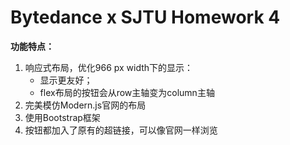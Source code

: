 # **Bytedance x SJTU Homework 4**

**功能特点：**

1. 响应式布局，优化966 px width下的显示：
   * 显示更友好；
   * flex布局的按钮会从row主轴变为column主轴
2. 完美模仿Modern.js官网的布局
3. 使用Bootstrap框架
4. 按钮都加入了原有的超链接，可以像官网一样浏览
